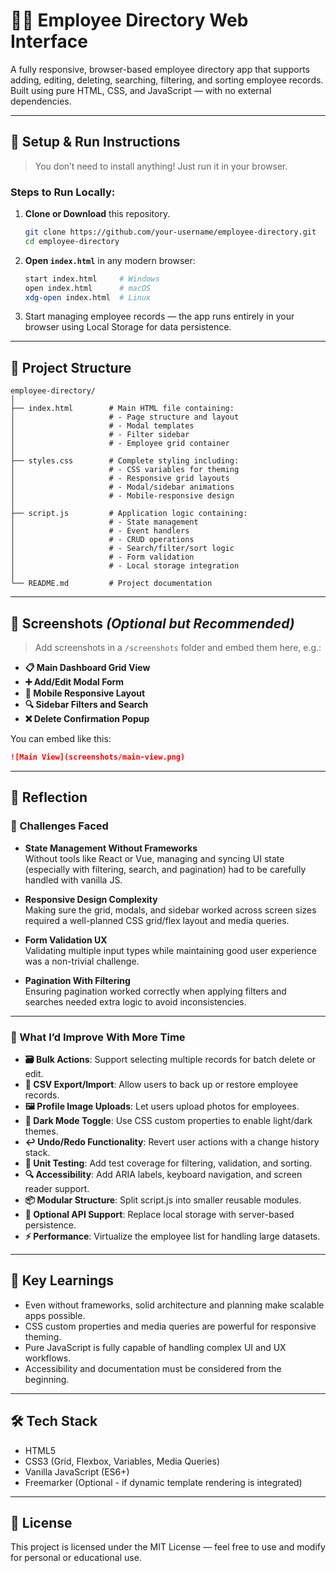 # 👨‍💼 Employee Directory Web Interface

A fully responsive, browser-based employee directory app that supports adding, editing, deleting, searching, filtering, and sorting employee records. Built using pure HTML, CSS, and JavaScript — with no external dependencies.

---

## 🚀 Setup & Run Instructions

> You don’t need to install anything! Just run it in your browser.

### Steps to Run Locally:
1. **Clone or Download** this repository.
   ```bash
   git clone https://github.com/your-username/employee-directory.git
   cd employee-directory
   ```

2. **Open `index.html`** in any modern browser:
   ```bash
   start index.html     # Windows
   open index.html      # macOS
   xdg-open index.html  # Linux
   ```

3. Start managing employee records — the app runs entirely in your browser using Local Storage for data persistence.

---

## 📁 Project Structure

```
employee-directory/
│
├── index.html        # Main HTML file containing:
│                     # - Page structure and layout
│                     # - Modal templates
│                     # - Filter sidebar
│                     # - Employee grid container
│
├── styles.css        # Complete styling including:
│                     # - CSS variables for theming
│                     # - Responsive grid layouts
│                     # - Modal/sidebar animations
│                     # - Mobile-responsive design
│
├── script.js         # Application logic containing:
│                     # - State management
│                     # - Event handlers
│                     # - CRUD operations
│                     # - Search/filter/sort logic
│                     # - Form validation
│                     # - Local storage integration
│
└── README.md         # Project documentation
```

---

## 📸 Screenshots _(Optional but Recommended)_

> Add screenshots in a `/screenshots` folder and embed them here, e.g.:

- **📋 Main Dashboard Grid View**
- **➕ Add/Edit Modal Form**
- **📱 Mobile Responsive Layout**
- **🔍 Sidebar Filters and Search**
- **❌ Delete Confirmation Popup**

You can embed like this:
```markdown
![Main View](screenshots/main-view.png)
```

---

## 💭 Reflection

### 🔧 Challenges Faced

- **State Management Without Frameworks**  
  Without tools like React or Vue, managing and syncing UI state (especially with filtering, search, and pagination) had to be carefully handled with vanilla JS.

- **Responsive Design Complexity**  
  Making sure the grid, modals, and sidebar worked across screen sizes required a well-planned CSS grid/flex layout and media queries.

- **Form Validation UX**  
  Validating multiple input types while maintaining good user experience was a non-trivial challenge.

- **Pagination With Filtering**  
  Ensuring pagination worked correctly when applying filters and searches needed extra logic to avoid inconsistencies.

---

### 🚀 What I’d Improve With More Time

- **🗃️ Bulk Actions**: Support selecting multiple records for batch delete or edit.  
- **🧾 CSV Export/Import**: Allow users to back up or restore employee records.  
- **🖼️ Profile Image Uploads**: Let users upload photos for employees.  
- **🌙 Dark Mode Toggle**: Use CSS custom properties to enable light/dark themes.  
- **↩️ Undo/Redo Functionality**: Revert user actions with a change history stack.  
- **🧪 Unit Testing**: Add test coverage for filtering, validation, and sorting.  
- **🔍 Accessibility**: Add ARIA labels, keyboard navigation, and screen reader support.  
- **📦 Modular Structure**: Split script.js into smaller reusable modules.  
- **📡 Optional API Support**: Replace local storage with server-based persistence.  
- **⚡ Performance**: Virtualize the employee list for handling large datasets.

---

## 🧠 Key Learnings

- Even without frameworks, solid architecture and planning make scalable apps possible.
- CSS custom properties and media queries are powerful for responsive theming.
- Pure JavaScript is fully capable of handling complex UI and UX workflows.
- Accessibility and documentation must be considered from the beginning.

---

## 🛠 Tech Stack

- HTML5  
- CSS3 (Grid, Flexbox, Variables, Media Queries)  
- Vanilla JavaScript (ES6+)  
- Freemarker (Optional - if dynamic template rendering is integrated)

---

## 📄 License

This project is licensed under the MIT License — feel free to use and modify for personal or educational use.

